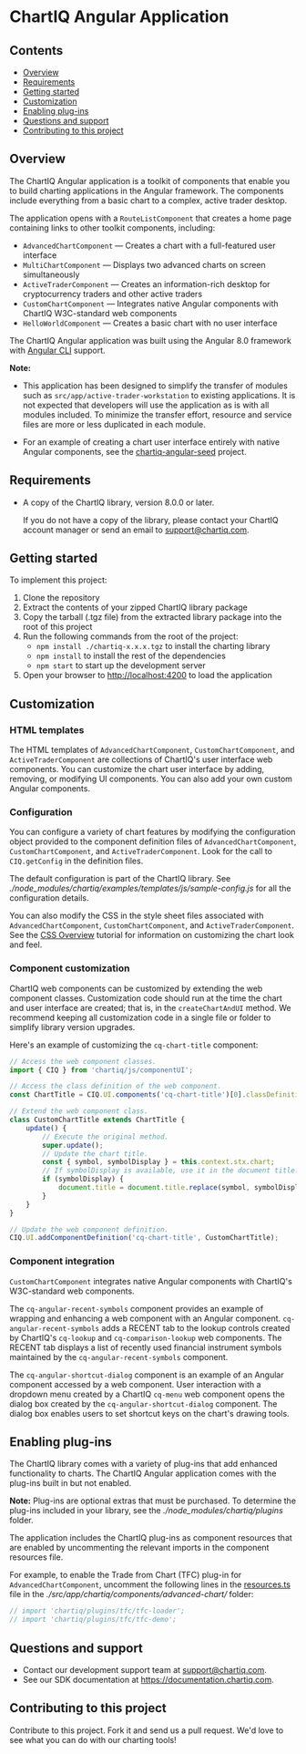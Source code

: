 # ChartIQ Angular Application

## Contents

- [Overview](#overview)
- [Requirements](#requirements)
- [Getting started](#getting-started)
- [Customization](#customization)
- [Enabling plug-ins](#enabling-plug\-ins)
- [Questions and support](#questions-and-support)
- [Contributing to this project](#contributing-to-this-project)


## Overview

The ChartIQ Angular application is a toolkit of components that enable you to build charting applications in the Angular framework. The components include everything from a basic chart to a complex, active trader desktop.

The application opens with a `RouteListComponent` that creates a home page containing links to other toolkit components, including:

- `AdvancedChartComponent` &mdash; Creates a chart with a full-featured user interface
- `MultiChartComponent` &mdash; Displays two advanced charts on screen simultaneously
- `ActiveTraderComponent` &mdash; Creates an information-rich desktop for cryptocurrency traders and other active traders
- `CustomChartComponent` &mdash; Integrates native Angular components with ChartIQ W3C-standard web components
- `HelloWorldComponent` &mdash; Creates a basic chart with no user interface

The ChartIQ Angular application was built using the Angular 8.0 framework with [Angular CLI](https://cli.angular.io) support.

**Note:**

- This application has been designed to simplify the transfer of modules such as `src/app/active-trader-workstation` to existing applications. It is not expected that developers will use the application as is with all modules included. To minimize the transfer effort, resource and service files are more or less duplicated in each module.

- For an example of creating a chart user interface entirely with native Angular components, see the [chartiq-angular-seed](https://github.com/ChartIQ/chartiq-angular-seed) project.


## Requirements

- A copy of the ChartIQ library, version 8.0.0 or later.

    If you do not have a copy of the library, please contact your ChartIQ account manager or send an email to [support@chartiq.com](mailto:support@chartiq.com).

## Getting started

To implement this project:

1. Clone the repository
2. Extract the contents of your zipped ChartIQ library package
3. Copy the tarball (.tgz file) from the extracted library package into the root of this project
4. Run the following commands from the root of the project:
    - `npm install ./chartiq-x.x.x.tgz` to install the charting library
    - `npm install` to install the rest of the dependencies
    - `npm start` to start up the development server
5. Open your browser to [http://localhost:4200](http://localhost:4200) to load the application

## Customization

### HTML templates

The HTML templates of `AdvancedChartComponent`, `CustomChartComponent`, and `ActiveTraderComponent` are collections of ChartIQ's user interface web components. You can customize the chart user interface by adding, removing, or modifying UI components. You can also add your own custom Angular components.

### Configuration

You can configure a variety of chart features by modifying the configuration object provided to the component definition files of `AdvancedChartComponent`, `CustomChartComponent`, and `ActiveTraderComponent`. Look for the call to `CIQ.getConfig` in the definition files.

The default configuration is part of the ChartIQ library. See *./node_modules/chartiq/examples/templates/js/sample-config.js* for all the configuration details.

You can also modify the CSS in the style sheet files associated with `AdvancedChartComponent`, `CustomChartComponent`, and `ActiveTraderComponent`. See the [CSS Overview](https://documentation.chartiq.com/tutorial-CSS%20Overview.html) tutorial for information on customizing the chart look and feel.

### Component customization

ChartIQ web components can be customized by extending the web component classes. Customization code should run at the time the chart and user interface are created; that is, in the `createChartAndUI` method. We recommend keeping all customization code in a single file or folder to simplify library version upgrades.

Here's an example of customizing the `cq-chart-title` component:

```js
// Access the web component classes.
import { CIQ } from 'chartiq/js/componentUI';

// Access the class definition of the web component.
const ChartTitle = CIQ.UI.components('cq-chart-title')[0].classDefinition;

// Extend the web component class.
class CustomChartTitle extends ChartTitle {
    update() {
        // Execute the original method.
        super.update();
        // Update the chart title.
        const { symbol, symbolDisplay } = this.context.stx.chart;
        // If symbolDisplay is available, use it in the document title.
        if (symbolDisplay) {
            document.title = document.title.replace(symbol, symbolDisplay);
        }
    }
}

// Update the web component definition.
CIQ.UI.addComponentDefinition('cq-chart-title', CustomChartTitle);
```

### Component integration

`CustomChartComponent` integrates native Angular components with ChartIQ's W3C-standard web components.

The `cq-angular-recent-symbols` component provides an example of wrapping and enhancing a web component with an Angular component. `cq-angular-recent-symbols` adds a RECENT tab to the lookup controls created by ChartIQ's `cq-lookup` and `cq-comparison-lookup` web components. The RECENT tab displays a list of recently used financial instrument symbols maintained by the `cq-angular-recent-symbols` component.

The `cq-angular-shortcut-dialog` component is an example of an Angular component accessed by a web component. User interaction with a dropdown menu created by a ChartIQ `cq-menu` web component opens the dialog box created by the `cq-angular-shortcut-dialog` component. The dialog box enables users to set shortcut keys on the chart's drawing tools.

## Enabling plug-ins

The ChartIQ library comes with a variety of plug-ins that add enhanced functionality to charts. The ChartIQ Angular application comes with the plug-ins built in but not enabled.

**Note:** Plug-ins are optional extras that must be purchased. To determine the plug-ins included in your library, see the *./node_modules/chartiq/plugins* folder.

The application includes the ChartIQ plug-ins as component resources that are enabled by uncommenting the relevant imports in the component resources file.

For example, to enable the Trade from Chart (TFC) plug-in for `AdvancedChartComponent`, uncomment the following lines in the [resources.ts](./src/app/chartiq/components/advanced-chart/resources.ts) file in the *./src/app/chartiq/components/advanced-chart/* folder:

```ts
// import 'chartiq/plugins/tfc/tfc-loader';
// import 'chartiq/plugins/tfc/tfc-demo';
```

## Questions and support

- Contact our development support team at [support@chartiq.com](mailto:support@chartiq.com).
- See our SDK documentation at https://documentation.chartiq.com.

## Contributing to this project

Contribute to this project. Fork it and send us a pull request. We'd love to see what you can do with our charting tools!
